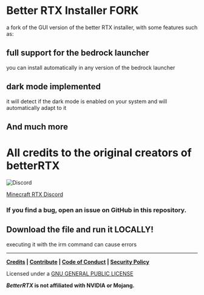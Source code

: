 # Better RTX Installer FORK

a fork of the GUI version of the 
better RTX installer, with some 
features such as:

## full support for the bedrock launcher
you can install automatically in
any version of the bedrock launcher

## dark mode implemented
it will detect if the dark mode is 
enabled on your system and will 
automatically adapt to it

## And much more

# All credits to the original creators of betterRTX

![Discord](https://img.shields.io/discord/691547840463241267?style=flat-square&logo=discord&logoColor=%23ffffff&label=Minecraft%20RTX%20Discord)

[Minecraft RTX Discord](https://discord.com/invite/minecraft-rtx)

### If you find a bug, open an issue on GitHub in this repository.

## Download the file and run it LOCALLY!
executing it with the irm command can cause errors


---

**[Credits](CREDITS.md) | [Contribute](CONTRIBUTING.md) | [Code of Conduct](CODE_OF_CONDUCT.md) | [Security Policy](SECURITY.md)**

Licensed under a [GNU GENERAL PUBLIC LICENSE](LICENSE.md)

**_BetterRTX_ is not affiliated with NVIDIA or Mojang.**
